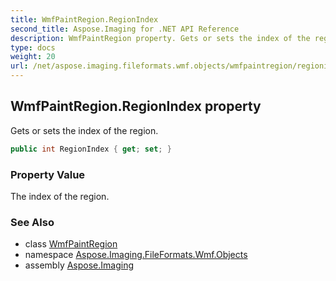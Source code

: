 ```yaml
---
title: WmfPaintRegion.RegionIndex
second_title: Aspose.Imaging for .NET API Reference
description: WmfPaintRegion property. Gets or sets the index of the region
type: docs
weight: 20
url: /net/aspose.imaging.fileformats.wmf.objects/wmfpaintregion/regionindex/
---
```

## WmfPaintRegion.RegionIndex property

Gets or sets the index of the region.

```csharp
public int RegionIndex { get; set; }
```

### Property Value

The index of the region.

### See Also

* class [WmfPaintRegion](../)
* namespace [Aspose.Imaging.FileFormats.Wmf.Objects](../../wmfpaintregion/)
* assembly [Aspose.Imaging](../../../)


